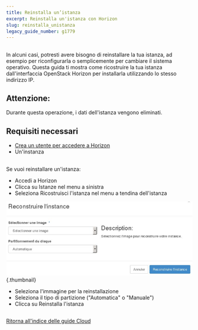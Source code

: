 ```yaml
---
title: Reinstalla un’istanza
excerpt: Reinstalla un'istanza con Horizon
slug: reinstalla_unistanza
legacy_guide_number: g1779
---
```



## 
In alcuni casi, potresti avere bisogno di reinstallare la tua istanza, ad esempio per riconfigurarla o semplicemente per cambiare il sistema operativo.
Questa guida ti mostra come ricostruire la tua istanza dall'interfaccia OpenStack Horizon per installarla utilizzando lo stesso indirizzo IP.

## Attenzione:
Durante questa operazione, i dati dell'istanza vengono eliminati.


## Requisiti necessari

- [Crea un utente per accedere a Horizon]({legacy}1773)
- Un'instanza




## 
Se vuoi reinstallare un'istanza:


- Accedi a Horizon
- Clicca su Istanze nel menu a sinistra
- Seleziona Ricostruisci l'istanza nel menu a tendina dell'istanza



![](images/img_2653.jpg){.thumbnail}

- Seleziona l'immagine per la reinstallazione
- Seleziona il tipo di partizione ("Automatica" o "Manuale")
- Clicca su Reinstalla l'istanza




## 
[Ritorna all'indice delle guide Cloud]({legacy}1785)

